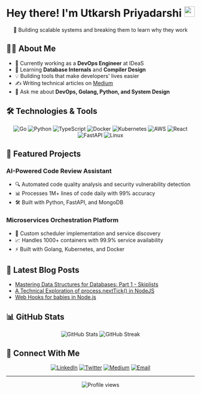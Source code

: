 <div align="center">
  <h1>
    Hey there! I'm Utkarsh Priyadarshi
    <img src="https://media.giphy.com/media/hvRJCLFzcasrR4ia7z/giphy.gif" width="28">
  </h1>
  
  <p>🚀 Building scalable systems and breaking them to learn why they work</p>
</div>

## 👨‍💻 About Me

- 🔭 Currently working as a **DevOps Engineer** at IDeaS
- 🌱 Learning **Database Internals** and **Compiler Design**
- 💡 Building tools that make developers' lives easier
- ✍️ Writing technical articles on [Medium](https://medium.com/@utkarshpriyadarshi5026)
- 💬 Ask me about **DevOps, Golang, Python, and System Design**

## 🛠️ Technologies & Tools

<div align="center">
  
![Go](https://img.shields.io/badge/-Go-00ADD8?style=flat-square&logo=go&logoColor=white)
![Python](https://img.shields.io/badge/-Python-3776AB?style=flat-square&logo=python&logoColor=white)
![TypeScript](https://img.shields.io/badge/-TypeScript-3178C6?style=flat-square&logo=typescript&logoColor=white)
![Docker](https://img.shields.io/badge/-Docker-2496ED?style=flat-square&logo=docker&logoColor=white)
![Kubernetes](https://img.shields.io/badge/-Kubernetes-326CE5?style=flat-square&logo=kubernetes&logoColor=white)
![AWS](https://img.shields.io/badge/-AWS-232F3E?style=flat-square&logo=amazon-aws&logoColor=white)
![React](https://img.shields.io/badge/-React-61DAFB?style=flat-square&logo=react&logoColor=black)
![FastAPI](https://img.shields.io/badge/-FastAPI-009688?style=flat-square&logo=fastapi&logoColor=white)
![Linux](https://img.shields.io/badge/-Linux-FCC624?style=flat-square&logo=linux&logoColor=black)

</div>

## 🚀 Featured Projects

### AI-Powered Code Review Assistant
- 🔍 Automated code quality analysis and security vulnerability detection
- 📊 Processes 1M+ lines of code daily with 99% accuracy
- 🛠️ Built with Python, FastAPI, and MongoDB

### Microservices Orchestration Platform
- 🎯 Custom scheduler implementation and service discovery
- 📈 Handles 1000+ containers with 99.9% service availability
- ⚡ Built with Golang, Kubernetes, and Docker

## 📝 Latest Blog Posts
<!-- BLOG-POST-LIST:START -->
- [Mastering Data Structures for Databases: Part 1 - Skiplists](https://medium.com/@utkarshpriyadarshi5026/mastering-data-structures-for-databases-part-1-skiplists-e66f0831ac0b)
- [A Technical Exploration of process.nextTick() in NodeJS](https://medium.com/@utkarshpriyadarshi5026/nodejs-process-nexttick-for-babies-b9eabfd3009a)
- [Web Hooks for babies in Node.js](https://medium.com/@utkarshpriyadarshi5026/web-hooks-for-babies-in-node-js-5f5c1f390cba)
<!-- BLOG-POST-LIST:END -->

## 📊 GitHub Stats

<div align="center">
  <img src="https://github-readme-stats.vercel.app/api?username=utkarsh5026&show_icons=true&theme=radical" alt="GitHub Stats" />
  <img src="https://github-readme-streak-stats.herokuapp.com/?user=utkarsh5026&theme=radical" alt="GitHub Streak" />
</div>

## 🤝 Connect With Me

<div align="center">
  
[![LinkedIn](https://img.shields.io/badge/-LinkedIn-0A66C2?style=for-the-badge&logo=linkedin&logoColor=white)](https://www.linkedin.com/in/utkarsh-priyadarshi-8b5a731b9/)
[![Twitter](https://img.shields.io/badge/-Twitter-1DA1F2?style=for-the-badge&logo=twitter&logoColor=white)](https://x.com/UtkarshPriyad10)
[![Medium](https://img.shields.io/badge/-Medium-12100E?style=for-the-badge&logo=medium&logoColor=white)](https://medium.com/@utkarshpriyadarshi5026)
[![Email](https://img.shields.io/badge/-Email-EA4335?style=for-the-badge&logo=gmail&logoColor=white)](mailto:utkarshpriyadarshi5026@gmail.com)

</div>

---

<div align="center">
  <img src="https://komarev.com/ghpvc/?username=utkarsh5026&color=blueviolet&style=flat-square" alt="Profile views" />
</div>
